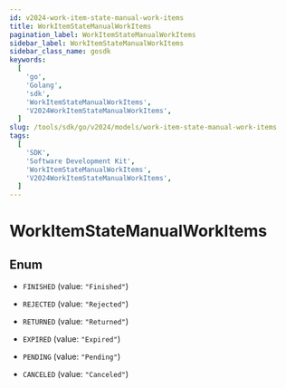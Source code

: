 ```yaml
---
id: v2024-work-item-state-manual-work-items
title: WorkItemStateManualWorkItems
pagination_label: WorkItemStateManualWorkItems
sidebar_label: WorkItemStateManualWorkItems
sidebar_class_name: gosdk
keywords:
  [
    'go',
    'Golang',
    'sdk',
    'WorkItemStateManualWorkItems',
    'V2024WorkItemStateManualWorkItems',
  ]
slug: /tools/sdk/go/v2024/models/work-item-state-manual-work-items
tags:
  [
    'SDK',
    'Software Development Kit',
    'WorkItemStateManualWorkItems',
    'V2024WorkItemStateManualWorkItems',
  ]
---
```


# WorkItemStateManualWorkItems

## Enum

- `FINISHED` (value: `"Finished"`)

- `REJECTED` (value: `"Rejected"`)

- `RETURNED` (value: `"Returned"`)

- `EXPIRED` (value: `"Expired"`)

- `PENDING` (value: `"Pending"`)

- `CANCELED` (value: `"Canceled"`)

